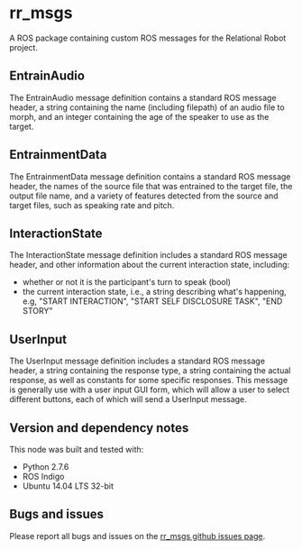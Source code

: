 # rr\_msgs

A ROS package containing custom ROS messages for the Relational Robot project.

## EntrainAudio

The EntrainAudio message definition contains a standard ROS message header,
a string containing the name (including filepath) of an audio file to morph,
and an integer containing the age of the speaker to use as the target.

## EntrainmentData

The EntrainmentData message definition contains a standard ROS message header,
the names of the source file that was entrained to the target file, the output
file name, and a variety of features detected from the source and target files,
such as speaking rate and pitch.

## InteractionState

The InteractionState message definition includes a standard ROS message header,
and other information about the current interaction state, including:

- whether or not it is the participant's turn to speak (bool)
- the current interaction state, i.e., a string describing what's happening,
  e.g, "START INTERACTION", "START SELF DISCLOSURE TASK", "END STORY"

## UserInput

The UserInput message definition includes a standard ROS message header, a
string containing the response type, a string containing the actual response,
as well as constants for some specific responses. This message is generally use
with a user input GUI form, which will allow a user to select different
buttons, each of which will send a UserInput message.


## Version and dependency notes

This node was built and tested with:

- Python 2.7.6
- ROS Indigo
- Ubuntu 14.04 LTS 32-bit

## Bugs and issues

Please report all bugs and issues on the [rr_msgs github issues
page](https://github.com/mitmedialab/rr_msgs/issues).
